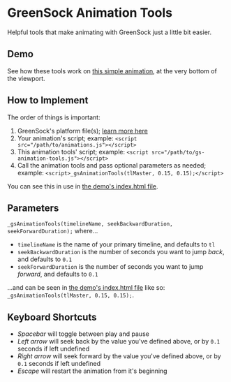 # GreenSock Animation Tools

Helpful tools that make animating with GreenSock just a little bit easier.

## Demo

See how these tools work on [this simple animation](http://fromtheoutfit.github.io/gs-animation-tools/html/), at the very bottom of the viewport.

## How to Implement

The order of things is important:

1. GreenSock's platform file(s); [learn more here](http://greensock.com/get-started-js#loading)
2. Your animation's script; example: `<script src="/path/to/animations.js"></script>`
3. This animation tools' script; example: `<script src="/path/to/gs-animation-tools.js"></script>`
4. Call the animation tools and pass optional parameters as needed; example: `<script>_gsAnimationTools(tlMaster, 0.15, 0.15);</script>`

You can see this in use in [the demo's index.html file](https://github.com/fromtheoutfit/gs-animation-tools/blob/master/html/index.html).

## Parameters

`_gsAnimationTools(timelineName, seekBackwardDuration, seekForwardDuration);` where…

* `timelineName` is the name of your primary timeline, and defaults to `tl`
* `seekBackwardDuration` is the number of seconds you want to jump _back_, and defaults to `0.1`
* `seekForwardDuration` is the number of seconds you want to jump _forward_, and defaults to `0.1`

…and can be seen in [the demo's index.html file](https://github.com/fromtheoutfit/gs-animation-tools/blob/master/html/index.html#L43) like so: `_gsAnimationTools(tlMaster, 0.15, 0.15);`.

## Keyboard Shortcuts

* _Spacebar_ will toggle between play and pause
* _Left arrow_ will seek back by the value you've defined above, or by `0.1` seconds if left undefined
* _Right arrow_ will seek forward by the value you've defined above, or by `0.1` seconds if left undefined
* _Escape_ will restart the animation from it's beginning
